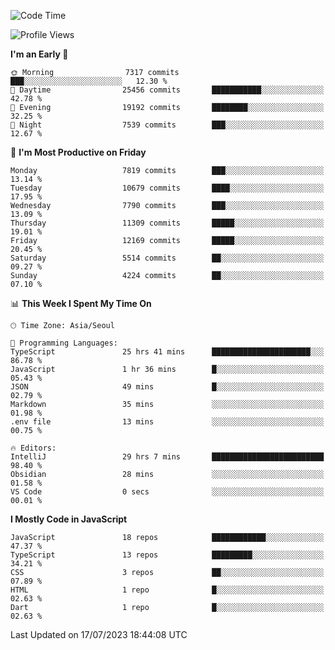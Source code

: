 <!--START_SECTION:waka-->
![Code Time](http://img.shields.io/badge/Code%20Time-5%2C187%20hrs%2039%20mins-blue)

![Profile Views](http://img.shields.io/badge/Profile%20Views-0-blue)

**I'm an Early 🐤** 

```text
🌞 Morning                7317 commits        ███░░░░░░░░░░░░░░░░░░░░░░   12.30 % 
🌆 Daytime                25456 commits       ███████████░░░░░░░░░░░░░░   42.78 % 
🌃 Evening                19192 commits       ████████░░░░░░░░░░░░░░░░░   32.25 % 
🌙 Night                  7539 commits        ███░░░░░░░░░░░░░░░░░░░░░░   12.67 % 
```
📅 **I'm Most Productive on Friday** 

```text
Monday                   7819 commits        ███░░░░░░░░░░░░░░░░░░░░░░   13.14 % 
Tuesday                  10679 commits       ████░░░░░░░░░░░░░░░░░░░░░   17.95 % 
Wednesday                7790 commits        ███░░░░░░░░░░░░░░░░░░░░░░   13.09 % 
Thursday                 11309 commits       █████░░░░░░░░░░░░░░░░░░░░   19.01 % 
Friday                   12169 commits       █████░░░░░░░░░░░░░░░░░░░░   20.45 % 
Saturday                 5514 commits        ██░░░░░░░░░░░░░░░░░░░░░░░   09.27 % 
Sunday                   4224 commits        ██░░░░░░░░░░░░░░░░░░░░░░░   07.10 % 
```


📊 **This Week I Spent My Time On** 

```text
🕑︎ Time Zone: Asia/Seoul

💬 Programming Languages: 
TypeScript               25 hrs 41 mins      ██████████████████████░░░   86.78 % 
JavaScript               1 hr 36 mins        █░░░░░░░░░░░░░░░░░░░░░░░░   05.43 % 
JSON                     49 mins             █░░░░░░░░░░░░░░░░░░░░░░░░   02.79 % 
Markdown                 35 mins             ░░░░░░░░░░░░░░░░░░░░░░░░░   01.98 % 
.env file                13 mins             ░░░░░░░░░░░░░░░░░░░░░░░░░   00.75 % 

🔥 Editors: 
IntelliJ                 29 hrs 7 mins       █████████████████████████   98.40 % 
Obsidian                 28 mins             ░░░░░░░░░░░░░░░░░░░░░░░░░   01.58 % 
VS Code                  0 secs              ░░░░░░░░░░░░░░░░░░░░░░░░░   00.01 % 
```

**I Mostly Code in JavaScript** 

```text
JavaScript               18 repos            ████████████░░░░░░░░░░░░░   47.37 % 
TypeScript               13 repos            █████████░░░░░░░░░░░░░░░░   34.21 % 
CSS                      3 repos             ██░░░░░░░░░░░░░░░░░░░░░░░   07.89 % 
HTML                     1 repo              █░░░░░░░░░░░░░░░░░░░░░░░░   02.63 % 
Dart                     1 repo              █░░░░░░░░░░░░░░░░░░░░░░░░   02.63 % 
```




 Last Updated on 17/07/2023 18:44:08 UTC
<!--END_SECTION:waka-->
